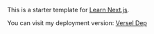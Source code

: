 This is a starter template for [Learn Next.js](https://nextjs.org/learn).

You can visit my deployment version: [Versel Dep](https://konstantinosfs.vercel.app/)
